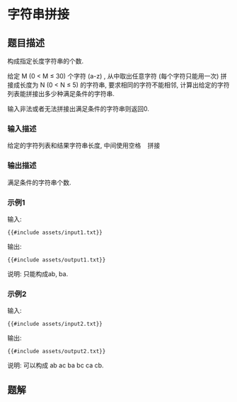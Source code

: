 # 字符串拼接

## 题目描述

构成指定长度字符串的个数.

给定 M (0 < M ≤ 30) 个字符 (a-z) , 从中取出任意字符 (每个字符只能用一次) 拼接成长度为 N (0 < N ≤ 5) 的字符串,
要求相同的字符不能相邻, 计算出给定的字符列表能拼接出多少种满足条件的字符串.

输入非法或者无法拼接出满足条件的字符串则返回0.

### 输入描述

给定的字符列表和结果字符串长度, 中间使用空格 ` ` 拼接

### 输出描述

满足条件的字符串个数.

### 示例1

输入:

```text
{{#include assets/input1.txt}}
```

输出:

```text
{{#include assets/output1.txt}}
```

说明: 只能构成ab, ba.

### 示例2

输入:

```text
{{#include assets/input2.txt}}
```

输出:

```text
{{#include assets/output2.txt}}
```

说明: 可以构成 ab ac ba bc ca cb.

## 题解
